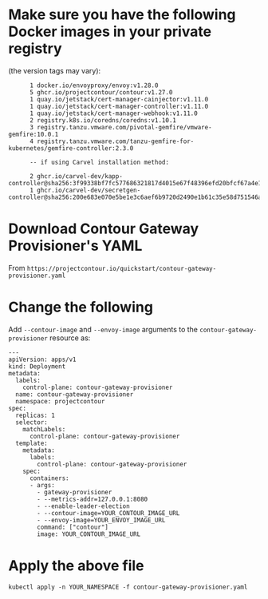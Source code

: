 Make sure you have the following Docker images in your private registry
=======
(the version tags may vary):
```
	  1 docker.io/envoyproxy/envoy:v1.28.0
      5 ghcr.io/projectcontour/contour:v1.27.0
      1 quay.io/jetstack/cert-manager-cainjector:v1.11.0
      1 quay.io/jetstack/cert-manager-controller:v1.11.0
      1 quay.io/jetstack/cert-manager-webhook:v1.11.0
      2 registry.k8s.io/coredns/coredns:v1.10.1
      3 registry.tanzu.vmware.com/pivotal-gemfire/vmware-gemfire:10.0.1
      4 registry.tanzu.vmware.com/tanzu-gemfire-for-kubernetes/gemfire-controller:2.3.0
	  
	  -- if using Carvel installation method: 
	  
	  2 ghcr.io/carvel-dev/kapp-controller@sha256:3f99338bf7fc577686321817d4015e67f48396efd20bfcf67a4e1b7eca2d259a
      1 ghcr.io/carvel-dev/secretgen-controller@sha256:200e683e070e5be1e3c6aef6b9720d2490e1b61c35e58d751546afac5183e888
```	
Download Contour Gateway Provisioner's YAML	
====
From `https://projectcontour.io/quickstart/contour-gateway-provisioner.yaml`

Change the following
====
Add `--contour-image` and `--envoy-image` arguments to the `contour-gateway-provisioner` resource as:
```
---
apiVersion: apps/v1
kind: Deployment
metadata:
  labels:
    control-plane: contour-gateway-provisioner
  name: contour-gateway-provisioner
  namespace: projectcontour
spec:
  replicas: 1
  selector:
    matchLabels:
      control-plane: contour-gateway-provisioner
  template:
    metadata:
      labels:
        control-plane: contour-gateway-provisioner
    spec:
      containers:
      - args:
        - gateway-provisioner
        - --metrics-addr=127.0.0.1:8080
        - --enable-leader-election
        - --contour-image=YOUR_CONTOUR_IMAGE_URL
        - --envoy-image=YOUR_ENVOY_IMAGE_URL
        command: ["contour"]
        image: YOUR_CONTOUR_IMAGE_URL
```

Apply the above file
===
`kubectl apply -n YOUR_NAMESPACE -f contour-gateway-provisioner.yaml`